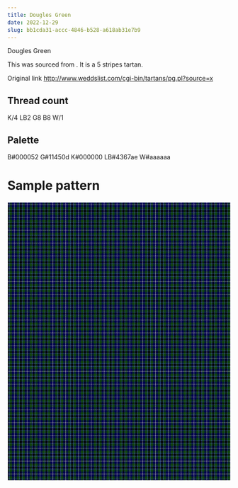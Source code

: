 ```yaml
---
title: Dougles Green
date: 2022-12-29
slug: bb1cda31-accc-4846-b528-a618ab31e7b9
---
```

Dougles Green

This was sourced from <no value>.  It is a 5 stripes tartan.

Original link http://www.weddslist.com/cgi-bin/tartans/pg.pl?source=x

## Thread count
K/4 LB2 G8 B8 W/1

## Palette
B#000052 G#11450d K#000000 LB#4367ae W#aaaaaa

# Sample pattern

![Tartan detail](tartan.png "K/4 LB2 G8 B8 W/1 tartan")